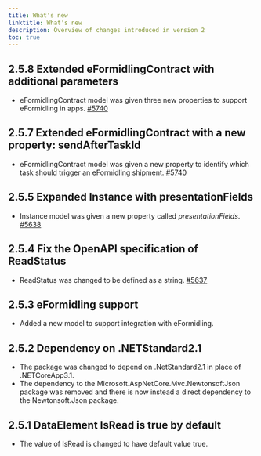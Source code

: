 ```yaml
---
title: What's new
linktitle: What's new
description: Overview of changes introduced in version 2
toc: true
---
```


## 2.5.8 Extended eFormidlingContract with additional parameters

- eFormidlingContract model was given three new properties to support eFormidling in apps. [#5740](https://github.com/Altinn/altinn-studio/issues/5740)

## 2.5.7 Extended eFormidlingContract with a new property: sendAfterTaskId

- eFormidlingContract model was given a new property to identify which task should trigger an eFormidling shipment. [#5740](https://github.com/Altinn/altinn-studio/issues/5740)

## 2.5.5 Expanded Instance with presentationFields

- Instance model was given a new property called *presentationFields*. [#5638](https://github.com/Altinn/altinn-studio/issues/5638)

## 2.5.4 Fix the OpenAPI specification of ReadStatus

- ReadStatus was changed to be defined as a string. [#5637](https://github.com/Altinn/altinn-studio/issues/5637)

## 2.5.3 eFormidling support

- Added a new model to support integration with eFormidling.

## 2.5.2 Dependency on .NETStandard2.1

- The package was changed to depend on .NetStandard2.1 in place of .NETCoreApp3.1. 
- The dependency to the Microsoft.AspNetCore.Mvc.NewtonsoftJson package was removed and there is now instead a direct dependency to the Newtonsoft.Json package.

## 2.5.1 DataElement IsRead is true by default

- The value of IsRead is changed to have default value true.
